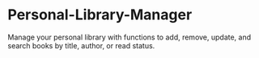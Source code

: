 # Personal-Library-Manager
Manage your personal library with functions to add, remove, update, and search books by title, author, or read status.
